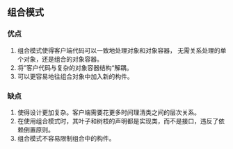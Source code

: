 ## 组合模式
### 优点
1. 组合模式使得客户端代码可以一致地处理对象和对象容器，
无需关系处理的单个对象，还是组合的对象容器。
2. 将”客户代码与复杂的对象容器结构“解耦。
3. 可以更容易地往组合对象中加入新的构件。
### 缺点
1. 使得设计更加复杂。客户端需要花更多时间理清类之间的层次关系。
2. 在使用组合模式时，其叶子和树枝的声明都是实现类，而不是接口，违反了依赖倒置原则。
3. 组合模式不容易限制组合中的构件。
